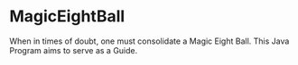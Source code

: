 # MagicEightBall
When in times of doubt, one must consolidate a Magic Eight Ball. This Java Program aims to serve as a Guide.
